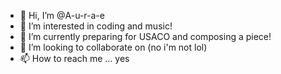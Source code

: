 - 👋 Hi, I’m @A-u-r-a-e
- 👀 I’m interested in coding and music!
- 🌱 I’m currently preparing for USACO and composing a piece!
- 💞️ I’m looking to collaborate on (no i'm not lol)
- 📫 How to reach me ... yes

<!---
A-u-r-a-e/A-u-r-a-e is a ✨ special ✨ repository because its `README.md` (this file) appears on your GitHub profile.
You can click the Preview link to take a look at your changes.
--->
